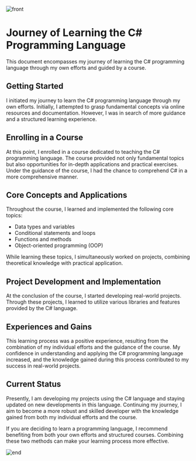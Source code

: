 ![front](https://i.gifer.com/9kA5.gif)


# Journey of Learning the C# Programming Language

This document encompasses my journey of learning the C# programming language through my own efforts and guided by a course.

## Getting Started

I initiated my journey to learn the C# programming language through my own efforts. Initially, I attempted to grasp fundamental concepts via online resources and documentation. However, I was in search of more guidance and a structured learning experience.

## Enrolling in a Course

At this point, I enrolled in a course dedicated to teaching the C# programming language. The course provided not only fundamental topics but also opportunities for in-depth applications and practical exercises. Under the guidance of the course, I had the chance to comprehend C# in a more comprehensive manner.

## Core Concepts and Applications

Throughout the course, I learned and implemented the following core topics:

- Data types and variables
- Conditional statements and loops
- Functions and methods
- Object-oriented programming (OOP)

While learning these topics, I simultaneously worked on projects, combining theoretical knowledge with practical application.

## Project Development and Implementation

At the conclusion of the course, I started developing real-world projects. Through these projects, I learned to utilize various libraries and features provided by the C# language.

## Experiences and Gains

This learning process was a positive experience, resulting from the combination of my individual efforts and the guidance of the course. My confidence in understanding and applying the C# programming language increased, and the knowledge gained during this process contributed to my success in real-world projects.

## Current Status

Presently, I am developing my projects using the C# language and staying updated on new developments in this language. Continuing my journey, I aim to become a more robust and skilled developer with the knowledge gained from both my individual efforts and the course.

If you are deciding to learn a programming language, I recommend benefiting from both your own efforts and structured courses. Combining these two methods can make your learning process more effective.


![end](https://i.gifer.com/BFCP.gif)